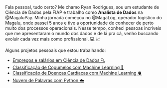 Fala pessoal, tudo certo? Me chamo Ryan Rodrigues, sou um estudante de Ciência de Dados pela FIAP e trabalho como **Analista de Dados** na @MagaluPay. Minha jornada começou no @MagaLog, operador logístico do Magalu, onde passei 5 anos e tive a oportunidade de conhecer de perto muito dos processos operacionais. Nesse tempo, conheci pessoas incríveis que me apresentaram o mundo dos dados e de lá pra cá, venho buscando evoluir cada vez mais como profissional. 💻 📈

Alguns projetos pessoais que estou trabalhando:
- [Empregos e salários em Ciência de Dados 🔍](https://github.com/ryanrodr/eda-jobs-in-data)
- [Classificação de Cogumelos com Machine Learning 🍄](https://github.com/ryanrodr/ml-mushrooms)
- [Classificação de Doenças Cardíacas com Machine Learning 🫀](https://github.com/ryanrodr/ml-heart-disease)
- [Nuvem de Palavras com Python ☁️](https://github.com/ryanrodr/wordcloud)
